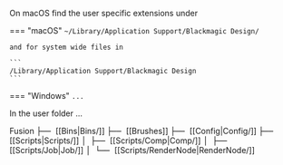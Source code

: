 On macOS find the user specific extensions under

=== "macOS"
    ```
    ~/Library/Application Support/Blackmagic Design/
    ```

    and for system wide files in

    ```
    /Library/Application Support/Blackmagic Design
    ```

=== "Windows"
    ```
    ...
    ```


In the user folder ...


Fusion
<tt> ├── </tt>[[Bins|Bins/]]
<tt> ├── </tt> [[Brushes]]
<tt> ├── </tt> [[Config|Config/]]
<tt> ├── </tt> [[Scripts|Scripts/]]
<tt> │   ├── </tt> [[Scripts/Comp|Comp/]]
<tt> │   ├── </tt> [[Scripts/Job|Job/]]
<tt> │   └── </tt> [[Scripts/RenderNode|RenderNode/]]
